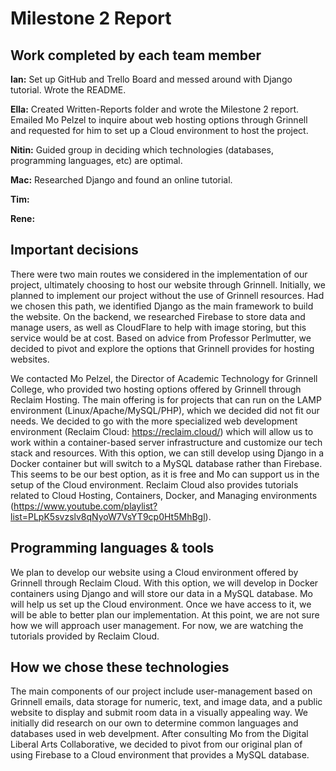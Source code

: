 # Milestone 2 Report

## Work completed by each team member
**Ian:** Set up GitHub and Trello Board and messed around with Django tutorial. Wrote the README. 

**Ella:** Created Written-Reports folder and wrote the Milestone 2 report. Emailed Mo Pelzel to inquire about web hosting options through Grinnell and requested for him to set up a Cloud environment to host the project.  

**Nitin:** Guided group in deciding which technologies (databases, programming languages, etc) are optimal.   

**Mac:** Researched Django and found an online tutorial. 

**Tim:**  

**Rene:**  


## Important decisions
There were two main routes we considered in the implementation of our project, ultimately choosing to host our website through Grinnell. Initially, we planned to implement our project without the use of Grinnell resources. Had we chosen this path, we identified Django as the main framework to build the website. On the backend, we researched Firebase to store data and manage users, as well as CloudFlare to help with image storing, but this service would be at cost. Based on advice from Professor Perlmutter, we decided to pivot and explore the options that Grinnell provides for hosting websites.  

We contacted Mo Pelzel, the Director of Academic Technology for Grinnell College, who provided two hosting options offered by Grinnell through Reclaim Hosting. The main offering is for projects that can run on the LAMP environment (Linux/Apache/MySQL/PHP), which we decided did not fit our needs. We decided to go with the more specialized web development environment (Reclaim Cloud: https://reclaim.cloud/) which will allow us to work within a container-based server infrastructure and customize our tech stack and resources. With this option, we can still develop using Django in a Docker container but will switch to a MySQL database rather than Firebase. This seems to be our best option, as it is free and Mo can support us in the setup of the Cloud environment. Reclaim Cloud also provides tutorials related to Cloud Hosting, Containers, Docker, and Managing environments (https://www.youtube.com/playlist?list=PLpK5svzslv8qNyoW7VsYT9cp0Ht5MhBgl).  

## Programming languages & tools
We plan to develop our website using a Cloud environment offered by Grinnell through Reclaim Cloud. With this option, we will develop in Docker containers using Django and will store our data in a MySQL database. Mo will help us set up the Cloud environment. Once we have access to it, we will be able to better plan our implementation. At this point, we are not sure how we will approach user management. For now, we are watching the tutorials provided by Reclaim Cloud. 

## How we chose these technologies
The main components of our project include user-management based on Grinnell emails, data storage for numeric, text, and image data, and a public website to display and submit room data in a visually appealing way. We initially did research on our own to determine common languages and databases used in web develpment. After consulting Mo from the Digital Liberal Arts Collaborative, we decided to pivot from our original plan of using Firebase to a Cloud environment that provides a MySQL database. 

